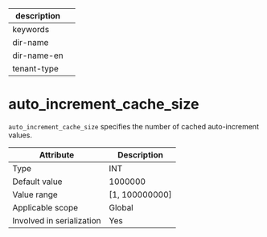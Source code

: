 |description||
|---|---|
|keywords||
|dir-name||
|dir-name-en||
|tenant-type||

# auto_increment_cache_size

`auto_increment_cache_size` specifies the number of cached auto-increment values.

| **Attribute** | **Description** |
|---------|------------------|
| Type | INT |
| Default value | 1000000 |
| Value range | \[1, 100000000\] |
| Applicable scope | Global |
| Involved in serialization | Yes |
